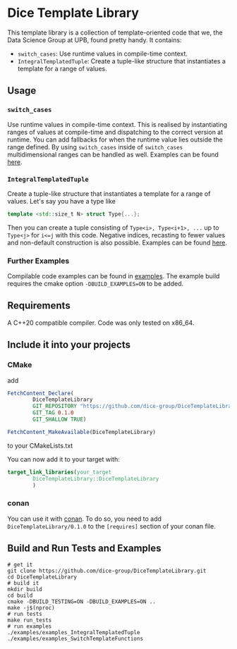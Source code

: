 # Dice Template Library

This template library is a collection of template-oriented code that we, the Data Science Group at UPB, found pretty handy.
It contains:
- `switch_cases`: Use runtime values in compile-time context.
- `IntegralTemplatedTuple`: Create a tuple-like structure that instantiates a template for a range of values.

## Usage

### `switch_cases`
Use runtime values in compile-time context. This is realised by instantiating ranges of values at compile-time and dispatching to the correct version at runtime. You can add fallbacks for when the runtime value lies outside the range defined. By using `switch_cases` inside of `switch_cases` multidimensional ranges can be handled as well. Examples can be found [here](examples/examples_SwitchTemplateFunctions.cpp).

### `IntegralTemplatedTuple`
Create a tuple-like structure that instantiates a template for a range of values. Let's say you have a type like
```cpp
template <std::size_t N> struct Type{...};
```
Then you can create a tuple consisting of `Type<i>, Type<i+1>, ...` up to `Type<j>` for `i<=j` with this code. Negative indices, recasting to fewer values and non-default construction is also possible. Examples can be found [here](examples/examples_IntegralTemplatedTuple.cpp).

### Further Examples

Compilable code examples can be found in [examples](./examples). The example build requires the cmake option `-DBUILD_EXAMPLES=ON` to be added.

## Requirements

A C++20 compatible compiler. Code was only tested on x86_64.

## Include it into your projects

### CMake

add
```cmake
FetchContent_Declare(
        DiceTemplateLibrary
        GIT_REPOSITORY "https://github.com/dice-group/DiceTemplateLibrary.git"
        GIT_TAG 0.1.0
        GIT_SHALLOW TRUE)

FetchContent_MakeAvailable(DiceTemplateLibrary)
```

to your CMakeLists.txt

You can now add it to your target with:
```cmake
target_link_libraries(your_target
        DiceTemplateLibrary::DiceTemplateLibrary
        )
```

### conan
You can use it with [conan](https://conan.io/).
To do so, you need to add `DiceTemplateLibrary/0.1.0` to the `[requires]` section of your conan file.

## Build and Run Tests and Examples

```shell
# get it 
git clone https://github.com/dice-group/DiceTemplateLibrary.git
cd DiceTemplateLibrary
# build it
mkdir build
cd build
cmake -DBUILD_TESTING=ON -DBUILD_EXAMPLES=ON ..
make -j$(nproc)
# run tests
make run_tests
# run examples
./examples/examples_IntegralTemplatedTuple
./examples/examples_SwitchTemplateFunctions
```

